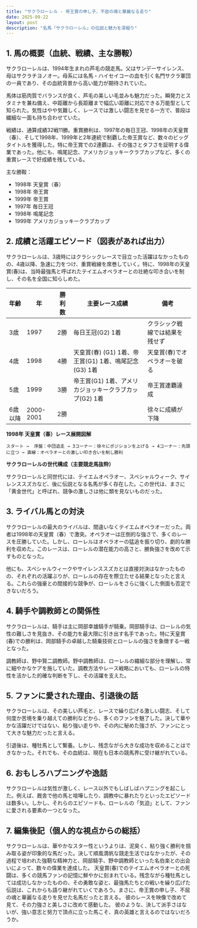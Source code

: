 ```yaml
---
title: "サクラローレル - 帝王賞の申し子、不屈の魂と華麗なる走り"
date: 2025-09-22
layout: post
description: "名馬『サクラローレル』の伝説と魅力を深堀り"
---
```


## 1. 馬の概要（血統、戦績、主な勝鞍）

サクラローレルは、1994年生まれの芦毛の競走馬。父はサンデーサイレンス、母はサクラチヨノオー。母系には名馬・ハイセイコーの血を引く名門サクラ軍団の一員であり、その血統背景から高い能力が期待されていた。

馬体は筋肉質でバランスが良く、芦毛の美しい毛並みも魅力だった。瞬発力とスタミナを兼ね備え、中距離から長距離まで幅広い距離に対応できる万能型として知られた。気性はやや気難しく、レースでは激しい闘志を見せる一方で、普段は繊細な一面も持ち合わせていた。

戦績は、通算成績32戦11勝。重賞勝利は、1997年の毎日王冠、1998年の天皇賞（春）、そして1998年、1999年と2年連続で制覇した帝王賞など、数々のビッグタイトルを獲得した。特に帝王賞での2連覇は、その強さとタフさを証明する偉業であった。他にも、鳴尾記念、アメリカジョッキークラブカップなど、多くの重賞レースで好成績を残している。

主な勝鞍：

* 1998年 天皇賞（春）
* 1998年 帝王賞
* 1999年 帝王賞
* 1997年 毎日王冠
* 1998年 鳴尾記念
* 1999年 アメリカジョッキークラブカップ


## 2. 成績と活躍エピソード（図表があれば出力）

サクラローレルは、3歳時にはクラシックレースで目立った活躍はなかったものの、4歳以降、急速に力をつけ、重賞戦線を席巻していく。特に、1998年の天皇賞(春)は、当時最強馬と呼ばれたテイエムオペラオーとの壮絶な叩き合いを制し、その名を全国に知らしめた。

| 年齢 | 年 | 勝利数 | 主要レース成績 | 備考 |
|---|---|---|---|---|
| 3歳 | 1997 | 2勝 |  毎日王冠(G2) 1着 |  クラシック戦線では結果を残せず |
| 4歳 | 1998 | 4勝 | 天皇賞(春) (G1) 1着、帝王賞(G1) 1着、鳴尾記念(G3) 1着  | 天皇賞(春)でオペラオーを破る |
| 5歳 | 1999 | 3勝 | 帝王賞(G1) 1着、アメリカジョッキークラブカップ(G2) 1着 | 帝王賞連覇達成 |
| 6歳以降 | 2000-2001 | 2勝 |  |  徐々に成績が下降 |


**1998年 天皇賞（春）レース展開図解**

```
スタート →  序盤：中団追走 → 3コーナー：徐々にポジションを上げる → 4コーナー：先頭に立つ → 直線：オペラオーとの激しい叩き合いを制し勝利
```

**サクラローレルの世代構成（主要競走馬抜粋）**

サクラローレルと同世代には、テイエムオペラオー、スペシャルウィーク、サイレンススズカなど、後に伝説となる名馬が多く存在した。この世代は、まさに「黄金世代」と呼ばれ、競争の激しさは他に類を見ないものだった。


## 3. ライバル馬との対決

サクラローレルの最大のライバルは、間違いなくテイエムオペラオーだった。両者は1998年の天皇賞（春）で激突。オペラオーは圧倒的な強さで、多くのレースを圧勝していた。しかし、ローレルはオペラオーの猛追を振り切り、劇的な勝利を収めた。このレースは、ローレルの潜在能力の高さと、勝負強さを改めて示すものとなった。

他にも、スペシャルウィークやサイレンススズカとは直接対決はなかったものの、それぞれの活躍ぶりが、ローレルの存在を際立たせる結果となったと言える。これらの強豪との間接的な競争が、ローレルをさらに強くした側面も否定できないだろう。


## 4. 騎手や調教師との関係性

サクラローレルは、騎手は主に岡部幸雄騎手が騎乗。岡部騎手は、ローレルの気性の難しさを見抜き、その能力を最大限に引き出す名手であった。特に天皇賞(春)での勝利は、岡部騎手の卓越した騎乗技術とローレルの強さを象徴する一戦となった。

調教師は、野中賢二調教師。野中調教師は、ローレルの繊細な部分を理解し、常に細やかなケアを施していた。調教方法やレース戦略においても、ローレルの特性を活かした的確な判断を下し、その活躍を支えた。


## 5. ファンに愛された理由、引退後の話

サクラローレルは、その美しい芦毛と、レースで繰り広げる激しい闘志、そして何度か苦境を乗り越えての勝利などから、多くのファンを魅了した。決して華やかな活躍だけではない、粘り強い走りや、その内に秘めた強さが、ファンにとって大きな魅力だったと言える。

引退後は、種牡馬として繋養。しかし、残念ながら大きな成功を収めることはできなかった。それでも、その血統は、現在も日本の競馬界に受け継がれている。


## 6. おもしろハプニングや逸話

サクラローレルは気性が激しく、レース以外でもしばしばハプニングを起こした。例えば、厩舎で他の馬と喧嘩したり、調教中に暴れたりといったエピソードは数多い。しかし、それらのエピソードも、ローレルの「気迫」として、ファンに愛される要素の一つとなった。


## 7. 編集後記（個人的な視点からの総括）

サクラローレルは、華やかなスター性というよりは、泥臭く、粘り強く勝利を掴み取る姿が印象的な馬だった。決して順風満帆な競走生活ではなかったが、その過程で培われた強靭な精神力と、岡部騎手、野中調教師といった名伯楽との出会いによって、数々の偉業を達成した。  天皇賞(春)でのテイエムオペラオーとの死闘は、多くの競馬ファンの記憶に鮮やかに刻まれている。残念ながら種牡馬としては成功しなかったものの、その勇敢な姿と、最強馬たちとの戦いを繰り広げた伝説は、これからも語り継がれていくであろう。まさに、帝王賞の申し子、不屈の魂と華麗なる走りを見せた名馬だったと言える。  彼のレースを映像で改めて見て、その力強さと美しさに改めて感動した。  彼のような、決して派手さはないが、強い意志と努力で頂点に立った馬こそ、真の英雄と言えるのではないだろうか。
